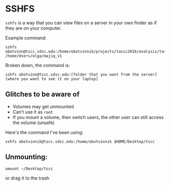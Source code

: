 # SSHFS

`sshfs` is a way that you can view files on a server in your own finder as if they are on your computer.

Example command:

```
sshfs obotvinn@tscc.sdsc.edu:/home/obotvinnik/projects/tasic2016/analysis/tasic_v1/majiq_v1 /home/Users/olga/majiq_v1
```

Broken down, the command is:

```
sshfs obotvinn@tscc.sdsc.edu:[folder that you want from the server] [where you want to see it on your laptop]
```

## Glitches to be aware of

- Volumes may get unmounted
- Can't use it as `root`
- If you mount a volume, then switch users, the other user can still access the volume (unsafe)


Here's the command I've been using:

```
sshfs obotvinnik@tscc.sdsc.edu:/home/obotvinnik $HOME/Desktop/tscc
```

## Unmounting: 

```
umount ~/Desktop/tscc
```

or drag it to the trash

